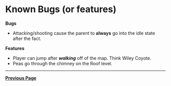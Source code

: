 # Known Bugs (or features)

**Bugs**
- Attacking/shooting cause the parent to **always** go into the idle state after the fact.

**Features**
- Player can jump after ***walking*** off of the map. Think Wiley Coyote.
- Peas go through the chimney on the Roof level.

---

[**Previous Page**](README.md)

